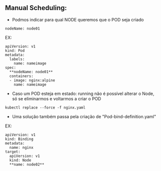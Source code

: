 ## Manual Scheduling:

- Podmos indicar para qual NODE queremos que o POD seja criado

```
nodeName: node01
```

EX:
```
apiVersion: v1
kind: Pod
metadata:
  labels:
    name: nameimage
spec:
  **nodeName: node01**
  containers:
  - image: nginx:alpine
    name: nameimage
```

- Caso um POD esteja em estado: running não é possível alterar o Node, só se eliminarmos e voltarmos a criar o POD
```
kubectl replace --force -f nginx.yaml
```

- Uma solução também passa pela criação de "Pod-bind-definition.yaml"

EX:
```
apiVersion: v1
kind: Binding
metadata:
  name: nginx
target:
  apiVersion: v1
  kind: Node
  **name: node02**
```
